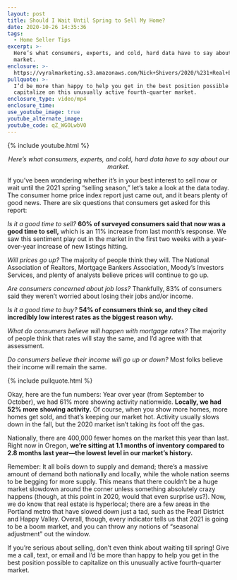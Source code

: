 ```yaml
---
layout: post
title: Should I Wait Until Spring to Sell My Home?
date: 2020-10-26 14:35:36
tags:
  - Home Seller Tips
excerpt: >-
  Here’s what consumers, experts, and cold, hard data have to say about our
  market.
enclosure: >-
  https://vyralmarketing.s3.amazonaws.com/Nick+Shivers/2020/%231+Real+Estate+Team+in+the+Portland+Metro+_+SW+Washington+Should+I+Wait+Until+Spring+To+Sell_.mp4
pullquote: >-
  I’d be more than happy to help you get in the best position possible to
  capitalize on this unusually active fourth-quarter market.
enclosure_type: video/mp4
enclosure_time:
use_youtube_image: true
youtube_alternate_image:
youtube_code: qZ_WGOLwbV0
---
```


{% include youtube.html %}

<p style="text-align: center;"><em>Here’s what consumers, experts, and cold, hard data have to say about our market.</em></p>

If you’ve been wondering whether it’s in your best interest to sell now or wait until the 2021 spring “selling season,” let’s take a look at the data today. The consumer home price index report just came out, and it bears plenty of good news. There are six questions that consumers get asked for this report:&nbsp;

*Is it a good time to sell?* **60% of surveyed consumers said that now was a good time to sell,** which is an 11% increase from last month’s response. We saw this sentiment play out in the market in the first two weeks with a year-over-year increase of new listings hitting.&nbsp;

*Will prices go up?* The majority of people think they will. The National Association of Realtors, Mortgage Bankers Association, Moody’s Investors Services, and plenty of analysts believe prices will continue to go up.&nbsp;

*Are consumers concerned about job loss?* Thankfully, 83% of consumers said they weren’t worried about losing their jobs and/or income.

*Is it a good time to buy?* **54% of consumers think so, and they cited incredibly low interest rates as the biggest reason why.&nbsp;**

*What do consumers believe will happen with mortgage rates?* The majority of people think that rates will stay the same, and I’d agree with that assessment.&nbsp;

*Do consumers believe their income will go up or down?* Most folks believe their income will remain the same.

{% include pullquote.html %}

Okay, here are the fun numbers: Year over year (from September to October), we had 61% more showing activity nationwide. **Locally, we had 52% more showing activity.** Of course, when you show more homes, more homes get sold, and that’s keeping our market hot. Activity usually slows down in the fall, but the 2020 market isn’t taking its foot off the gas.&nbsp;

Nationally, there are 400,000 fewer homes on the market this year than last. Right now in Oregon, **we’re sitting at 1.1 months of inventory compared to 2.8 months last year—the lowest level in our market’s history.&nbsp;**

Remember: It all boils down to supply and demand; there’s a massive amount of demand both nationally and locally, while the whole nation seems to be begging for more supply. This means that there couldn’t be a huge market slowdown around the corner unless something absolutely crazy happens (though, at this point in 2020, would that even surprise us?). Now, we do know that real estate is hyperlocal; there are a few areas in the Portland metro that have slowed down just a tad, such as the Pearl District and Happy Valley. Overall, though, every indicator tells us that 2021 is going to be a boom market, and you can throw any notions of “seasonal adjustment” out the window.&nbsp;

If you’re serious about selling, don’t even think about waiting till spring\! Give me a call, text, or email and I’d be more than happy to help you get in the best position possible to capitalize on this unusually active fourth-quarter market.